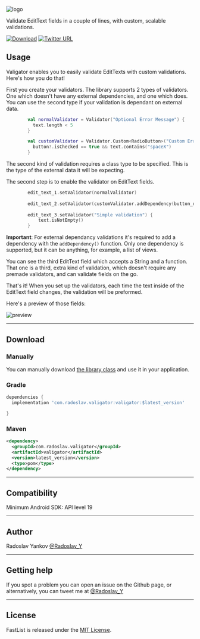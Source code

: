![logo](https://raw.githubusercontent.com/RadoslavYankov/valigator/master/logo.png)


Validate EditText fields in a couple of lines, with custom, scalable validations.

[![Download](https://img.shields.io/badge/version-1.0-06770b.svg?style=flat-square)](https://bintray.com/radoslav/maven/valigator) [![Twitter URL](https://img.shields.io/badge/twitter-%40Radoslav-1DA1F2.svg?style=flat-square&logo=twitter)](http://twitter.com/Radoslav_Y)


## Usage

Valigator enables you to easily validate EditTexts with custom validations.
Here's how you do that!

First you create your validators. 
The library supports 2 types of validators. One which doesn't have any external dependencies, and one which does. You can use the second type if your validation is dependant on external data.

```kotlin
        val normalValidator = Validator("Optional Error Message") {
          text.length < 5
        }

        val customValidator = Validator.Custom<RadioButton>("Custom Error Message") { button : RadioButton ->
          button?.isChecked == true && text.contains("spaceX")
        }
```

The second kind of validation requires a class type to be specified. This is the type of the external data it will be expecting.

The second step is to enable the validator on EditText fields.

```kotlin
        edit_text_1.setValidator(normalValidator)
        
        edit_text_2.setValidator(customValidator.addDependency(button_dependency))
        
        edit_text_3.setValidator("Simple validation") {
            text.isNotEmpty()
        }
```

**Important**: For external dependancy validations it's required to add a dependency with the `addDependency()` function. Only one dependency is supported, but it can be anything, for example, a list of views.


You can see the third EditText field which accepts a String and a function. That one is a third, extra kind of validation, which doesn't require any premade validators, and can validate fields on the go.


That's it! When you set up the validators, each time the text inside of the EditText field changes, the validation will be preformed.

Here's a preview of those fields:

![preview](https://raw.githubusercontent.com/RadoslavYankov/valigator/master/preview.gif)

---
## Download

### Manually

You can manually download [the library class](https://github.com/RadoslavYankov/valigator/blob/master/valigator/src/main/java/com/radoslav/valigator/Validator.kt) and use it in your application.


### Gradle

```gradle
dependencies {
  implementation 'com.radoslav.valigator:valigator:$latest_version'

}
 ```
 
### Maven
```xml
<dependency>
  <groupId>com.radoslav.valigator</groupId>
  <artifactId>valigator</artifactId>
  <version>latest_version</version>
  <type>pom</type>
</dependency>
```

---
## Compatibility

Minimum Android SDK: API level 19

---
## Author

Radoslav Yankov [@Radoslav_Y](https://twitter.com/Radoslav_Y)

---
## Getting help

If you spot a problem you can open an issue on the Github page, or alternatively, you can tweet me at [@Radoslav_Y](https://twitter.com/Radoslav_Y)

---
## License

FastList is released under the [MIT License](https://github.com/RadoslavYankov/valigator/blob/master/LICENSE).
